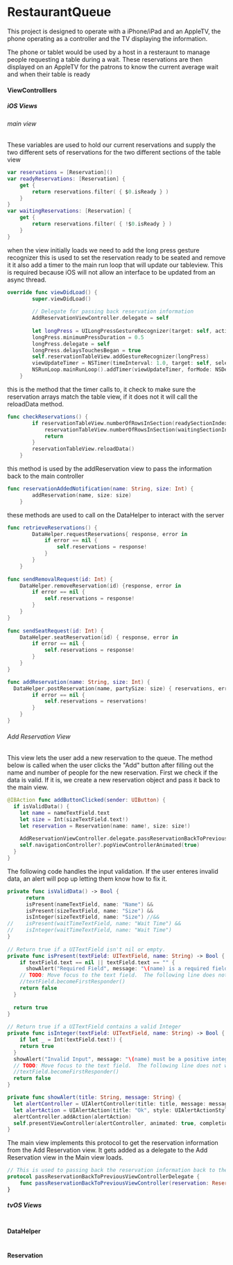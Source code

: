 RestaurantQueue
===============

This project is designed to operate with a iPhone/iPad and an AppleTV,
the phone operating as a controller and the TV displaying the
information.

The phone or tablet would be used by a host in a resteraunt to manage
people requesting a table during a wait.  These reservations
are then displayed on an AppleTV for the patrons to know
the current average wait and when their table is ready

#### ViewControlllers
##### iOS Views
###### main view
These variables are used to hold our current reservations
and supply the two different sets of reservations for the 
two different sections of the table view
``` swift
var reservations = [Reservation]()
var readyReservations: [Reservation] {
    get {
        return reservations.filter( { $0.isReady } )
    }
}
var waitingReservations: [Reservation] {
    get {
        return reservations.filter( { !$0.isReady } )
    }
}
```

when the view initially loads we need to add the long press gesture recognizer
this is used to set the reservation ready to be seated and remove it
it also add a timer to the main run loop that will update our
tableview.  This is required because iOS will not allow an interface
to be updated from an async thread.  
``` swift 
override func viewDidLoad() {
        super.viewDidLoad()
        
        // Delegate for passing back reservation information
        AddReservationViewController.delegate = self
        
        let longPress = UILongPressGestureRecognizer(target: self, action: #selector(ReservationListViewController.longPress(_:)))
        longPress.minimumPressDuration = 0.5
        longPress.delegate = self
        longPress.delaysTouchesBegan = true
        self.reservationTableView.addGestureRecognizer(longPress)
        viewUpdateTimer = NSTimer(timeInterval: 1.0, target: self, selector: #selector(checkReservations), userInfo: nil, repeats: true)
        NSRunLoop.mainRunLoop().addTimer(viewUpdateTimer, forMode: NSDefaultRunLoopMode)
    }
```
this is the method that the timer calls to, it check to make sure the reservation arrays
match the table view, if it does not it will call the reloadData method.
``` swift
func checkReservations() {
        if reservationTableView.numberOfRowsInSection(readySectionIndex) == readyReservations.count &&
            reservationTableView.numberOfRowsInSection(waitingSectionIndex) == waitingReservations.count {
            return
        }
        reservationTableView.reloadData()
    }
```
this method is used by the addReservation view to pass the information 
back to the main controller
``` swift
func reservationAddedNotification(name: String, size: Int) {
        addReservation(name, size: size)
    }
```
these methods are used to call on the DataHelper to interact 
with the server
``` swift 
func retrieveReservations() {
        DataHelper.requestReservations{ response, error in
            if error == nil {
                self.reservations = response!
            }
        }
    }
    
func sendRemovalRequest(id: Int) {
    DataHelper.removeReservation(id) {response, error in
        if error == nil {
            self.reservations = response!
        }
    }
}
    
func sendSeatRequest(id: Int) {
    DataHelper.seatReservation(id) { response, error in
        if error == nil {
            self.reservations = response!
        }
    }
}

func addReservation(name: String, size: Int) {
  DataHelper.postReservation(name, partySize: size) { reservations, error in
        if error == nil {
            self.reservations = reservations!
        }
    }
}
```
###### Add Reservation View
This view lets the user add a new reservation to the queue.  The method below is called when the user clicks the "Add" button after filling out the name and number of people for the new reservation.  First we check if the data is valid.  If it is, we create a new reservation object and pass it back to the main view.
``` swift
@IBAction func addButtonClicked(sender: UIButton) {
  if isValidData() {
    let name = nameTextField.text
    let size = Int(sizeTextField.text!)
    let reservation = Reservation(name: name!, size: size!)
          
    AddReservationViewController.delegate.passReservationBackToPreviousViewController(reservation)
    self.navigationController?.popViewControllerAnimated(true)
  }
}
```
The following code handles the input validation.  If the user enteres invalid data, an alert will pop up letting them know how to fix it.
``` swift 
private func isValidData() -> Bool {
      return
      isPresent(nameTextField, name: "Name") &&
      isPresent(sizeTextField, name: "Size") &&
      isInteger(sizeTextField, name: "Size") //&&
//    isPresent(waitTimeTextField, name: "Wait Time") &&
//    isInteger(waitTimeTextField, name: "Wait Time")
}
    
// Return true if a UITextField isn't nil or empty.
private func isPresent(textField: UITextField, name: String) -> Bool {
    if textField.text == nil || textField.text == "" {
      showAlert("Required Field", message: "\(name) is a required field.")
    // TODO: Move focus to the text field.  The following line does not work properly.
    //textField.becomeFirstResponder()
    return false
  }
        
  return true
}
    
// Return true if a UITextField contains a valid Integer
private func isInteger(textField: UITextField, name: String) -> Bool {
    if let _ = Int(textField.text!) {
    return true
  }
  showAlert("Invalid Input", message: "\(name) must be a positive integer")
  // TODO: Move focus to the text field.  The following line does not work properly.
  //textField.becomeFirstResponder()
  return false
}

private func showAlert(title: String, message: String) {
  let alertController = UIAlertController(title: title, message: message, preferredStyle: .Alert)
  let alertAction = UIAlertAction(title: "Ok", style: UIAlertActionStyle.Default, handler: nil)
  alertController.addAction(alertAction)
  self.presentViewController(alertController, animated: true, completion: nil)
}
```
The main view implements this protocol to get the reservation information from the Add Reservation view.  It gets added as a delegate to the Add Reservation view in the Main view loads.
``` swift 
// This is used to passing back the reservation information back to the previous view controller 😉
protocol passReservationBackToPreviousViewControllerDelegate {
    func passReservationBackToPreviousViewController(reservation: Reservation)
}
```
##### tvOS Views
``` swift

```

#### DataHelper
``` swift

```

#### Reservation
``` swift

```
